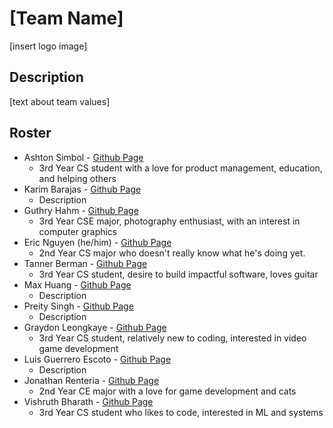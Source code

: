# [Team Name]
[insert logo image]

## Description
[text about team values]

## Roster
* Ashton Simbol - [Github Page](https://ashsensei.github.io/User-Page/)
  * 3rd Year CS student with a love for product management, education, and helping others
* Karim Barajas - [Github Page]()
  * Description
* Guthry Hahm - [Github Page](https://guthryhahm.github.io/userPage/)
  * 3rd Year CSE major, photography enthusiast, with an interest in computer graphics
* Eric Nguyen (he/him) - [Github Page](https://github.com/nericguyen)
  * 2nd Year CS major who doesn't really know what he's doing yet.
* Tanner Berman - [Github Page](https://bermantanner.github.io/tannerberman/)
  * 3rd Year CS student, desire to build impactful software, loves guitar
* Max Huang - [Github Page]()
  * Description
* Preity Singh - [Github Page]()
  * Description
* Graydon Leongkaye - [Github Page](https://graydon759.github.io/Github-Pages-Project/)
  * 3rd Year CS student, relatively new to coding, interested in video game development
* Luis Guerrero Escoto - [Github Page]()
  * Description
* Jonathan Renteria - [Github Page](https://j2renteriaucsd.github.io/UserPage/)
  * 2nd Year CE major with a love for game development and cats
* Vishruth Bharath - [Github Page](https://vishruthb.github.io/cse110-test-repo/)
  * 3rd Year CS student who likes to code, interested in ML and systems

